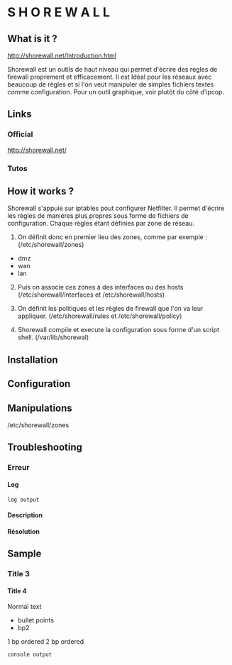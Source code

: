 S H O R E W A L L
==============================

What is it ?
-----------------------------

http://shorewall.net/Introduction.html

Shorewall est un outils de haut niveau qui permet d'écrire des règles de firewall proprement et efficacement.
Il est Idéal pour les réseaux avec beaucoup de règles et si l'on veut manipuler de simples fichiers textes comme configuration.
Pour un outil graphique, voir plutôt du côté d'ipcop.

Links
-----------------------------

### Official

http://shorewall.net/

### Tutos


How it works ?
-----------------------------

Shorewall s'appuie sur iptables pout configurer Netfilter.
Il permet d'écrire les règles de manières plus propres sous forme de fichiers de configuration.
Chaque règles étant définies par zone de réseau.

1. On définit donc en premier lieu des zones, comme par exemple :
(/etc/shorewall/zones)

* dmz
* wan
* lan

2. Puis on associe ces zones à des interfaces ou des hosts
(/etc/shorewall/interfaces et /etc/shorewall/hosts)

3. On définit les politiques et les règles de firewall que l'on va leur appliquer.
(/etc/shorewall/rules et /etc/shorewall/policy)

4. Shorewall compile et execute la configuration sous forme d'un script shell.
(/var/lib/shorewal)


Installation
-----------------------------

Configuration
-----------------------------

Manipulations
-----------------------------

/etc/shorewall/zones 

Troubleshooting
-----------------------------

### Erreur

#### Log

    log output

#### Description

#### Résolution

Sample
-----------------------------

### Title 3
#### Title 4

Normal text

* bullet points
* bp2

1 bp ordered
2 bp ordered

    console output
